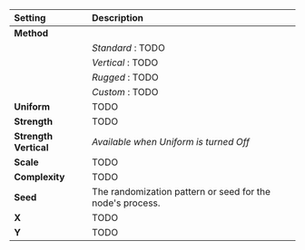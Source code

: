 | Setting               | Description                                               |
| :-------------------- | :-------------------------------------------------------- |
| **Method**            |
|                       | *Standard* : TODO                                         |
|                       | *Vertical* : TODO                                         |
|                       | *Rugged* : TODO                                           |
|                       | *Custom* : TODO                                           |
| **Uniform**           | TODO                                                      |
| **Strength**          | TODO                                                      |
| **Strength Vertical** | *Available when Uniform is turned Off*                    |
| **Scale**             | TODO                                                      |
| **Complexity**        | TODO                                                      |
| **Seed**              | The randomization pattern or seed for the node's process. |
| **X**                 | TODO                                                      |
| **Y**                 | TODO                                                      |